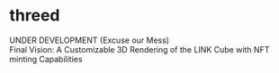 # threed
UNDER DEVELOPMENT (Excuse our Mess)\
Final Vision: A Customizable 3D Rendering of the LINK Cube with NFT minting Capabilities
